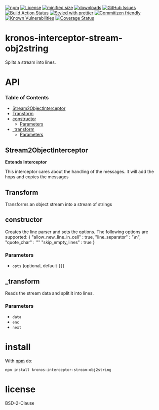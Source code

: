 [![npm](https://img.shields.io/npm/v/@kronos-integration/interceptor-stream-obj2string.svg)](https://www.npmjs.com/package/@kronos-integration/interceptor-stream-obj2string)
[![License](https://img.shields.io/badge/License-BSD%203--Clause-blue.svg)](https://opensource.org/licenses/BSD-3-Clause)
[![minified size](https://badgen.net/bundlephobia/min/@kronos-integration/interceptor-stream-obj2string)](https://bundlephobia.com/result?p=@kronos-integration/interceptor-stream-obj2string)
[![downloads](http://img.shields.io/npm/dm/@kronos-integration/interceptor-stream-obj2string.svg?style=flat-square)](https://npmjs.org/package/@kronos-integration/interceptor-stream-obj2string)
[![GitHub Issues](https://img.shields.io/github/issues/Kronos-Integration/interceptor-stream-obj2string.svg?style=flat-square)](https://github.com/Kronos-Integration/interceptor-stream-obj2string/issues)
[![Build Action Status](https://img.shields.io/endpoint.svg?url=https%3A%2F%2Factions-badge.atrox.dev%2FKronos-Integration%2Finterceptor-stream-obj2string%2Fbadge&style=flat)](https://actions-badge.atrox.dev/Kronos-Integration/interceptor-stream-obj2string/goto)
[![Styled with prettier](https://img.shields.io/badge/styled_with-prettier-ff69b4.svg)](https://github.com/prettier/prettier)
[![Commitizen friendly](https://img.shields.io/badge/commitizen-friendly-brightgreen.svg)](http://commitizen.github.io/cz-cli/)
[![Known Vulnerabilities](https://snyk.io/test/github/Kronos-Integration/interceptor-stream-obj2string/badge.svg)](https://snyk.io/test/github/Kronos-Integration/interceptor-stream-obj2string)
[![Coverage Status](https://coveralls.io/repos/Kronos-Integration/interceptor-stream-obj2string/badge.svg)](https://coveralls.io/github/Kronos-Integration/interceptor-stream-obj2string)

# kronos-interceptor-stream-obj2string

Splits a stream into lines.

# API

<!-- Generated by documentation.js. Update this documentation by updating the source code. -->

### Table of Contents

-   [Stream2ObjectInterceptor](#stream2objectinterceptor)
-   [Transform](#transform)
-   [constructor](#constructor)
    -   [Parameters](#parameters)
-   [\_transform](#_transform)
    -   [Parameters](#parameters-1)

## Stream2ObjectInterceptor

**Extends Interceptor**

This interceptor cares about the handling of the messages.
It will add the hops and copies the messages

## Transform

Transforms an object stream into a stream of strings

## constructor

Creates the line parser and sets the options.
The following options are supported:
{
"allow_new_line_in_cell" : true,
	"line_separator" : "\\n",
 "quote_char" : '"'
 "skip_empty_lines" : true
}

### Parameters

-   `opts`   (optional, default `{}`)

## \_transform

Reads the stream data and split it into lines.

### Parameters

-   `data`  
-   `enc`  
-   `next`  

# install

With [npm](http://npmjs.org) do:

```shell
npm install kronos-interceptor-stream-obj2string
```

# license

BSD-2-Clause
